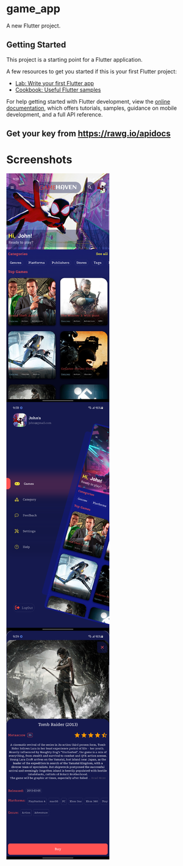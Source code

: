 # game_app

A new Flutter project.

## Getting Started

This project is a starting point for a Flutter application.

A few resources to get you started if this is your first Flutter project:

- [Lab: Write your first Flutter app](https://docs.flutter.dev/get-started/codelab)
- [Cookbook: Useful Flutter samples](https://docs.flutter.dev/cookbook)

For help getting started with Flutter development, view the
[online documentation](https://docs.flutter.dev/), which offers tutorials,
samples, guidance on mobile development, and a full API reference.

## Get your key from https://rawg.io/apidocs

# Screenshots
<img height="600em"   src="https://github.com/vincentkims49/game-haven/blob/main/screenshots/flutter_01.png" align="center" style="width: 50 height: 100" /><img height="600em"   src="https://github.com/vincentkims49/game-haven/blob/main/screenshots/flutter_02.png" align="center" style="width: 50 height: 100" /><img height="600em"   src="https://github.com/vincentkims49/game-haven/blob/main/screenshots/flutter_03.png" align="center" style="width: 50 height: 100" />



